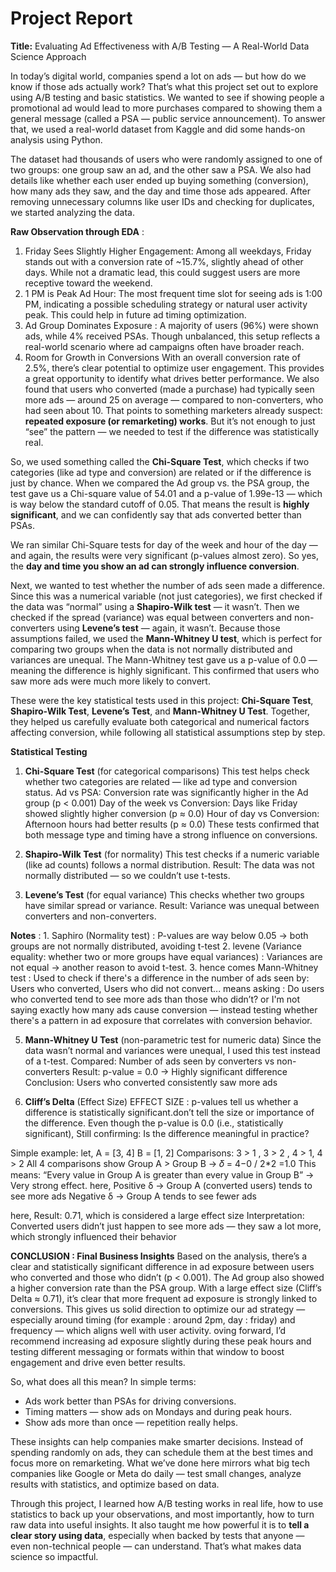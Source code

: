 # Project Report
**Title:** Evaluating Ad Effectiveness with A/B Testing — A Real-World Data Science Approach

In today’s digital world, companies spend a lot on ads — but how do we know if those ads actually work? That’s what this project set out to explore using A/B testing and basic statistics. We wanted to see if showing people a promotional ad would lead to more purchases compared to showing them a general message (called a PSA — public service announcement). To answer that, we used a real-world dataset from Kaggle and did some hands-on analysis using Python.

The dataset had thousands of users who were randomly assigned to one of two groups: one group saw an ad, and the other saw a PSA. We also had details like whether each user ended up buying something (conversion), how many ads they saw, and the day and time those ads appeared. After removing unnecessary columns like user IDs and checking for duplicates, we started analyzing the data.

**Raw Observation through EDA** :
1. Friday Sees Slightly Higher Engagement: Among all weekdays, Friday stands out with a conversion rate of ~15.7%, slightly ahead of other days. While not a dramatic lead, this could suggest users are more receptive toward the weekend.
2. 1 PM is Peak Ad Hour: The most frequent time slot for seeing ads is 1:00 PM, indicating a possible scheduling strategy or natural user activity peak. This could help in future ad timing optimization.
3. Ad Group Dominates Exposure : A majority of users (96%) were shown ads, while 4% received PSAs. Though unbalanced, this setup reflects a real-world scenario where ad campaigns often have broader reach.
4. Room for Growth in Conversions
With an overall conversion rate of 2.5%, there’s clear potential to optimize user engagement. This provides a great opportunity to identify what drives better performance.
We also found that users who converted (made a purchase) had typically seen more ads — around 25 on average — compared to non-converters, who had seen about 10. That points to something marketers already suspect: **repeated exposure (or remarketing) works**. But it’s not enough to just “see” the pattern — we needed to test if the difference was statistically real.

So, we used something called the **Chi-Square Test**, which checks if two categories (like ad type and conversion) are related or if the difference is just by chance. When we compared the Ad group vs. the PSA group, the test gave us a Chi-square value of 54.01 and a p-value of 1.99e-13 — which is way below the standard cutoff of 0.05. That means the result is **highly significant**, and we can confidently say that ads converted better than PSAs.

We ran similar Chi-Square tests for day of the week and hour of the day — and again, the results were very significant (p-values almost zero). So yes, the **day and time you show an ad can strongly influence conversion**.

Next, we wanted to test whether the number of ads seen made a difference. Since this was a numerical variable (not just categories), we first checked if the data was “normal” using a **Shapiro-Wilk test** — it wasn’t. Then we checked if the spread (variance) was equal between converters and non-converters using **Levene’s test** — again, it wasn’t. Because those assumptions failed, we used the **Mann-Whitney U test**, which is perfect for comparing two groups when the data is not normally distributed and variances are unequal. The Mann-Whitney test gave us a p-value of 0.0 — meaning the difference is highly significant. This confirmed that users who saw more ads were much more likely to convert.

These were the key statistical tests used in this project: **Chi-Square Test**, **Shapiro-Wilk Test**, **Levene’s Test**, and **Mann-Whitney U Test**. Together, they helped us carefully evaluate both categorical and numerical factors affecting conversion, while following all statistical assumptions step by step.

**Statistical Testing**
1. **Chi-Square Test** (for categorical comparisons)
This test helps check whether two categories are related — like ad type and conversion status.
Ad vs PSA: Conversion rate was significantly higher in the Ad group (p < 0.001)
Day of the week vs Conversion: Days like Friday showed slightly higher conversion (p ≈ 0.0)
Hour of day vs Conversion: Afternoon hours had better results (p ≈ 0.0)
These tests confirmed that both message type and timing have a strong influence on conversions.

2. **Shapiro-Wilk Test** (for normality)
This test checks if a numeric variable (like ad counts) follows a normal distribution.
Result: The data was not normally distributed — so we couldn’t use t-tests.

3. **Levene’s Test** (for equal variance)
This checks whether two groups have similar spread or variance.
Result: Variance was unequal between converters and non-converters.

**Notes** : 1. Saphiro (Normality test) : P-values are way below 0.05 → both groups are not normally distributed, avoiding t-test
2. levene (Variance equality: whether two or more groups have equal variances) : Variances are not equal → another reason to avoid t-test.
3. hence comes Mann-Whitney test : Used to check if there's a difference in the number of ads seen by: Users who converted, Users who did not convert...
means asking : Do users who converted tend to see more ads than those who didn’t? or I'm not saying exactly how many ads cause conversion — instead testing whether there's a pattern in ad exposure that correlates with conversion behavior.

5. **Mann-Whitney U Test** (non-parametric test for numeric data)
Since the data wasn’t normal and variances were unequal, I used this test instead of a t-test.
Compared: Number of ads seen by converters vs non-converters
Result: p-value = 0.0 → Highly significant difference
Conclusion: Users who converted consistently saw more ads

6. **Cliff’s Delta** (Effect Size)
EFFECT SIZE : p-values tell us whether a difference is statistically significant.don’t tell the size or importance of the difference. Even though the p-value is 0.0 (i.e., statistically significant), Still confirming: Is the difference meaningful in practice?

Simple example:
let, A = [3, 4]
B = [1, 2]
Comparisons:
3 > 1 , 3 > 2 , 4 > 1, 4 > 2
All 4 comparisons show Group A > Group B →
𝛿 = 4−0  / 2*2
=1.0
This means:
“Every value in Group A is greater than every value in Group B”
→ Very strong effect.
here, Positive δ → Group A (converted users) tends to see more ads
Negative δ → Group A tends to see fewer ads

here, Result: 0.71, which is considered a large effect size
Interpretation: Converted users didn’t just happen to see more ads — they saw a lot more, which strongly influenced their behavior

**CONCLUSION : Final Business Insights**
Based on the analysis, there’s a clear and statistically significant difference in ad exposure between users who converted and those who didn’t (p < 0.001). The Ad group also showed a higher conversion rate than the PSA group. With a large effect size (Cliff’s Delta ≈ 0.71), it’s clear that more frequent ad exposure is strongly linked to conversions. This gives us solid direction to optimize our ad strategy — especially around timing (for example : around 2pm, day : friday) and frequency — which aligns well with user activity. oving forward, I’d recommend increasing ad exposure slightly during these peak hours and testing different messaging or formats within that window to boost engagement and drive even better results.

So, what does all this mean? In simple terms: 
- Ads work better than PSAs for driving conversions.
- Timing matters — show ads on Mondays and during peak hours.
- Show ads more than once — repetition really helps.

These insights can help companies make smarter decisions. Instead of spending randomly on ads, they can schedule them at the best times and focus more on remarketing. What we’ve done here mirrors what big tech companies like Google or Meta do daily — test small changes, analyze results with statistics, and optimize based on data.

Through this project, I learned how A/B testing works in real life, how to use statistics to back up your observations, and most importantly, how to turn raw data into useful insights. It also taught me how powerful it is to **tell a clear story using data**, especially when backed by tests that anyone — even non-technical people — can understand. That’s what makes data science so impactful.
